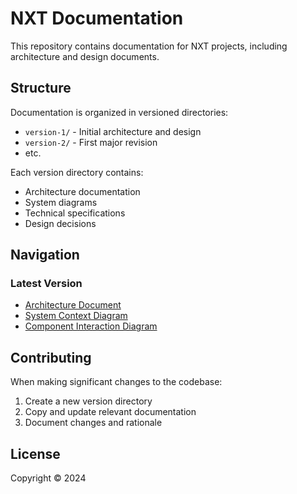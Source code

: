 # NXT Documentation

This repository contains documentation for NXT projects, including architecture and design documents.

## Structure

Documentation is organized in versioned directories:

- `version-1/` - Initial architecture and design
- `version-2/` - First major revision
- etc.

Each version directory contains:
- Architecture documentation
- System diagrams
- Technical specifications
- Design decisions

## Navigation

### Latest Version
- [Architecture Document](version-1/ARCHITECTURE.md)
- [System Context Diagram](version-1/diagrams/system-context.mmd)
- [Component Interaction Diagram](version-1/diagrams/component-interaction.mmd)

## Contributing

When making significant changes to the codebase:
1. Create a new version directory
2. Copy and update relevant documentation
3. Document changes and rationale

## License

Copyright © 2024